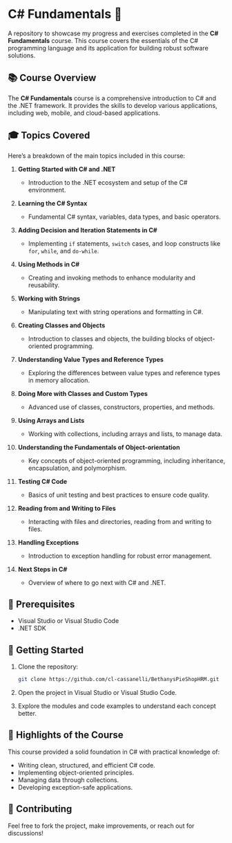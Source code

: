 
# C# Fundamentals 🚀

A repository to showcase my progress and exercises completed in the **C# Fundamentals** course. This course covers the essentials of the C# programming language and its application for building robust software solutions.

## 📚 Course Overview
The **C# Fundamentals** course is a comprehensive introduction to C# and the .NET framework. It provides the skills to develop various applications, including web, mobile, and cloud-based applications.

## 🎓 Topics Covered
Here’s a breakdown of the main topics included in this course:

1. **Getting Started with C# and .NET**  
   - Introduction to the .NET ecosystem and setup of the C# environment.

2. **Learning the C# Syntax**  
   - Fundamental C# syntax, variables, data types, and basic operators.

3. **Adding Decision and Iteration Statements in C#**  
   - Implementing `if` statements, `switch` cases, and loop constructs like `for`, `while`, and `do-while`.

4. **Using Methods in C#**  
   - Creating and invoking methods to enhance modularity and reusability.

5. **Working with Strings**  
   - Manipulating text with string operations and formatting in C#.

6. **Creating Classes and Objects**  
   - Introduction to classes and objects, the building blocks of object-oriented programming.

7. **Understanding Value Types and Reference Types**  
   - Exploring the differences between value types and reference types in memory allocation.

8. **Doing More with Classes and Custom Types**  
   - Advanced use of classes, constructors, properties, and methods.

9. **Using Arrays and Lists**  
   - Working with collections, including arrays and lists, to manage data.

10. **Understanding the Fundamentals of Object-orientation**  
    - Key concepts of object-oriented programming, including inheritance, encapsulation, and polymorphism.

11. **Testing C# Code**  
    - Basics of unit testing and best practices to ensure code quality.

12. **Reading from and Writing to Files**  
    - Interacting with files and directories, reading from and writing to files.

13. **Handling Exceptions**  
    - Introduction to exception handling for robust error management.

14. **Next Steps in C#**  
    - Overview of where to go next with C# and .NET.

## 🔧 Prerequisites
- Visual Studio or Visual Studio Code
- .NET SDK

## 🚀 Getting Started

1. Clone the repository:
   ```bash
   git clone https://github.com/cl-cassanelli/BethanysPieShopHRM.git
2.  Open the project in Visual Studio or Visual Studio Code.
    
3.  Explore the modules and code examples to understand each concept better.
    

## 🌟 Highlights of the Course

This course provided a solid foundation in C# with practical knowledge of:

-   Writing clean, structured, and efficient C# code.
-   Implementing object-oriented principles.
-   Managing data through collections.
-   Developing exception-safe applications.

## 🤝 Contributing

Feel free to fork the project, make improvements, or reach out for discussions!
